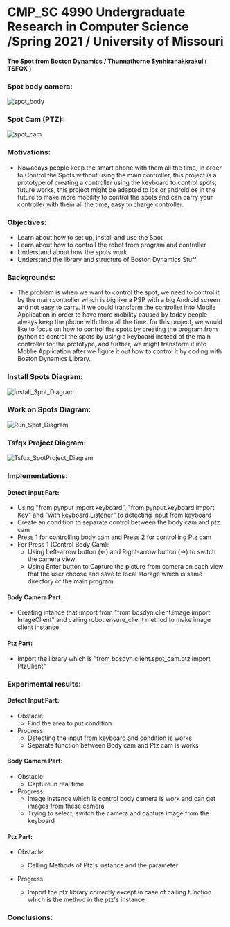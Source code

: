 # CMP_SC 4990 Undergraduate Research in Computer Science /Spring 2021 / University of Missouri 
#### The Spot from Boston Dynamics / Thunnathorne Synhiranakkrakul ( TSFQX ) 

### Spot body camera:
![spot_body](https://user-images.githubusercontent.com/49804761/117091110-eacfa400-ad1f-11eb-9dbb-e38d3e4c62f7.jpeg)

### Spot Cam (PTZ):
![spot_cam](https://user-images.githubusercontent.com/49804761/117091165-0c309000-ad20-11eb-9555-f0053f610bef.jpeg)



### Motivations:
- Nowadays people keep the smart phone with them all the time, In order to Control the Spots without using the main controller, this project is a prototype of creating a controller using the keyboard to control spots, future works, this project might be adapted to ios or android os in the future to make more mobility to control the spots and can carry your controller with them all the time, easy to charge controller.


### Objectives:
- Learn about how to set up, install and use the Spot 
- Learn about how to controll the robot from program and controller
- Understand about how the spots work
- Understand the library and structure of Boston Dynamics Stuff

### Backgrounds:
- The problem is when we want to control the spot, we need to control it by the main controller which is big like a PSP with a big Android screen and not easy to carry. if we could transform the controller into Mobile Application in order to have more mobility caused by today people always keep the phone with them all the time. for this project, we would like to focus on how to control the spots by creating the program from python to control the spots by using a keyboard instead of the main controller for the prototype, and further, we might transform it into Moblie Application after we figure it out how to control it by coding with Boston Dynamics Library.


### Install Spots Diagram:
![Install_Spot_Diagram](https://user-images.githubusercontent.com/49804761/117063358-539c2980-acea-11eb-8e15-ffaea315e7af.jpg)

### Work on Spots Diagram:
![Run_Spot_Diagram](https://user-images.githubusercontent.com/49804761/117063418-6ca4da80-acea-11eb-9705-064c116ab8a0.jpg)


### Tsfqx Project Diagram:
![Tsfqx_SpotProject_Diagram](https://user-images.githubusercontent.com/49804761/117087850-57de3c00-ad16-11eb-9857-64dad4b07eda.jpg)

### Implementations:
#### Detect Input Part:
- Using "from pynput import keyboard", "from pynput.keyboard import Key" and "with keyboard.Listener" to detecting input from keyboard 
- Create an condition to separate control between the body cam and ptz cam
- Press 1 for controlling body cam and Press 2 for controlling Ptz cam
- For Press 1 (Control Body Cam): 
  - Using Left-arrow button (<-) and Right-arrow button (->) to switch the camera view
  - Using Enter button to Capture the picture from camera on each view that the user choose and save to local storage which is same directory of the main program
#### Body Camera Part:
- Creating intance that import from "from bosdyn.client.image import ImageClient" and calling robot.ensure_client method to make image client instance
#### Ptz Part:
- Import the library which is "from bosdyn.client.spot_cam.ptz import PtzClient"


### Experimental results:
#### Detect Input Part:
- Obstacle:
  - Find the area to put condition
- Progress:
  - Detecting the input from keyboard and condition is works
  - Separate function between Body cam and Ptz cam is works
#### Body Camera Part:
- Obstacle:
  - Capture in real time
- Progress:
  - Image instance which is control body camera is work and can get images from these camera
  - Trying to select, switch the camera and capture image from the keyboard 
#### Ptz Part:
- Obstacle:
   -  Calling Methods of Ptz's instance and the parameter
   
- Progress:
   -  Import the ptz library correctly except in case of calling function which is the method in the ptz's instance


### Conclusions:

